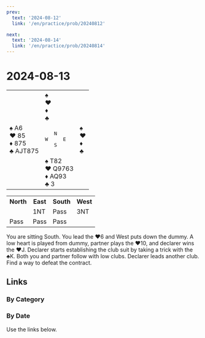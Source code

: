 ```yaml
---
prev:
  text: '2024-08-12'
  link: '/en/practice/prob/20240812'

next:
  text: '2024-08-14'
  link: '/en/practice/prob/20240814'
---
```


# 2024-08-13

<table class="deal">
	<tr>
		<td></td>
		<td>♠ <br>♥ <br>♦ <br>♣ </td>
		<td></td>
	</tr>
	<tr>
		<td>♠ A6<br>♥ 85<br>♦ 875<br>♣ AJT875</td>
		<td><pre>   N<br>W     E<br>   S</pre></td>
		<td>♠ <br>♥ <br>♦ <br>♣ </td>
	</tr>
	<tr>
		<td></td>
		<td>♠ T82<br>♥ Q9763<br>♦ AQ93<br>♣ 3</td>
		<td></td>
	</tr>
</table>

<table class="auction">
	<tr>
		<th>North</th>
		<th>East</th>
		<th>South</th>
		<th>West</th>
	</tr>
	<tr>
		<td></td>
		<td>1NT</td>
		<td>Pass</td>
		<td>3NT</td>
	</tr>
	<tr>
		<td>Pass</td>
		<td>Pass</td>
		<td>Pass</td>
		<td></td>
	</tr>
</table>

You are sitting South. You lead the ♥6 and West puts down the dummy. A low heart is played from dummy, partner plays the ♥10, and declarer wins the ♥J. Declarer starts establishing the club suit by taking a trick with the ♣K. Both you and partner follow with low clubs. Declarer leads another club. Find a way to defeat the contract.

## Links

[<Badge type="tip" text="Check Solution"/>](/en/learning/prob/20240813)

### By Category

[<Badge type="tip" text="<--"/>](/en/practice/prob/20240806)
[<Badge type="tip" text="Calendar"/>](/en/practice/calendar/202408)
[<Badge type="tip" text="-->"/>](/en/practice/prob/20240817)

### By Date

Use the links below.